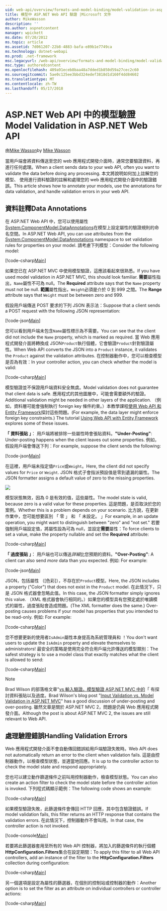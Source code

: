 ```yaml
---
uid: web-api/overview/formats-and-model-binding/model-validation-in-aspnet-web-api
title: 模型中 ASP.NET Web API 驗證 |Microsoft 文件
author: MikeWasson
description: ''
ms.author: aspnetcontent
manager: wpickett
ms.date: 07/20/2012
ms.topic: article
ms.assetid: 7d061207-22b8-4883-bafa-e89b1e7749ca
ms.technology: dotnet-webapi
ms.prod: .net-framework
msc.legacyurl: /web-api/overview/formats-and-model-binding/model-validation-in-aspnet-web-api
msc.type: authoredcontent
ms.openlocfilehash: 409a91eceb8baa48a7dded1b850d59a27cec2c60
ms.sourcegitcommit: 5ae0c125ee3bbd324edef3818d1d160f4dd84602
ms.translationtype: MT
ms.contentlocale: zh-TW
ms.lasthandoff: 05/17/2018
---
```

<a name="model-validation-in-aspnet-web-api"></a><span data-ttu-id="190d5-102">ASP.NET Web API 中的模型驗證</span><span class="sxs-lookup"><span data-stu-id="190d5-102">Model Validation in ASP.NET Web API</span></span>
====================
<span data-ttu-id="190d5-103">由[Mike Wasson](https://github.com/MikeWasson)</span><span class="sxs-lookup"><span data-stu-id="190d5-103">by [Mike Wasson](https://github.com/MikeWasson)</span></span>

<span data-ttu-id="190d5-104">當用戶端會將資料傳送至您的 web 應用程式開發介面時，通常您要驗證資料，再進行任何處理。</span><span class="sxs-lookup"><span data-stu-id="190d5-104">When a client sends data to your web API, often you want to validate the data before doing any processing.</span></span> <span data-ttu-id="190d5-105">本文將說明如何加上註解您的模型、 使用進行資料驗證的註解和處理您的 web 應用程式開發介面中的驗證錯誤。</span><span class="sxs-lookup"><span data-stu-id="190d5-105">This article shows how to annotate your models, use the annotations for data validation, and handle validation errors in your web API.</span></span>

## <a name="data-annotations"></a><span data-ttu-id="190d5-106">資料註釋</span><span class="sxs-lookup"><span data-stu-id="190d5-106">Data Annotations</span></span>

<span data-ttu-id="190d5-107">在 ASP.NET Web API 中，您可以使用屬性[System.ComponentModel.DataAnnotations](/dotnet/api/system.componentmodel.dataannotations)在模型上設定屬性的驗證規則的命名空間。</span><span class="sxs-lookup"><span data-stu-id="190d5-107">In ASP.NET Web API, you can use attributes from the [System.ComponentModel.DataAnnotations](/dotnet/api/system.componentmodel.dataannotations) namespace to set validation rules for properties on your model.</span></span> <span data-ttu-id="190d5-108">請考慮下列模型：</span><span class="sxs-lookup"><span data-stu-id="190d5-108">Consider the following model:</span></span>

[!code-csharp[Main](model-validation-in-aspnet-web-api/samples/sample1.cs)]

<span data-ttu-id="190d5-109">如果您已在 ASP.NET MVC 中使用模型驗證，這應該看起來很熟悉。</span><span class="sxs-lookup"><span data-stu-id="190d5-109">If you have used model validation in ASP.NET MVC, this should look familiar.</span></span> <span data-ttu-id="190d5-110">**需要**屬性指出，`Name`屬性不可為 null。</span><span class="sxs-lookup"><span data-stu-id="190d5-110">The **Required** attribute says that the `Name` property must not be null.</span></span> <span data-ttu-id="190d5-111">**範圍**屬性指出，`Weight`必須是介於 0 到 999 之間。</span><span class="sxs-lookup"><span data-stu-id="190d5-111">The **Range** attribute says that `Weight` must be between zero and 999.</span></span>

<span data-ttu-id="190d5-112">假設用戶端傳送 POST 要求的下列 JSON 表示法：</span><span class="sxs-lookup"><span data-stu-id="190d5-112">Suppose that a client sends a POST request with the following JSON representation:</span></span>

[!code-json[Main](model-validation-in-aspnet-web-api/samples/sample2.json)]

<span data-ttu-id="190d5-113">您可以看到用戶端未包含`Name`屬性標示為不需要。</span><span class="sxs-lookup"><span data-stu-id="190d5-113">You can see that the client did not include the `Name` property, which is marked as required.</span></span> <span data-ttu-id="190d5-114">當 Web 應用程式開發介面將轉換成 JSON`Product`執行個體，它會驗證`Product`針對驗證屬性。</span><span class="sxs-lookup"><span data-stu-id="190d5-114">When Web API converts the JSON into a `Product` instance, it validates the `Product` against the validation attributes.</span></span> <span data-ttu-id="190d5-115">在控制器動作中，您可以檢查模型是否為有效：</span><span class="sxs-lookup"><span data-stu-id="190d5-115">In your controller action, you can check whether the model is valid:</span></span>

[!code-csharp[Main](model-validation-in-aspnet-web-api/samples/sample3.cs)]

<span data-ttu-id="190d5-116">模型驗證並不保證用戶端資料安全無虞。</span><span class="sxs-lookup"><span data-stu-id="190d5-116">Model validation does not guarantee that client data is safe.</span></span> <span data-ttu-id="190d5-117">應用程式的其他圖層中，可能會需要額外的驗證。</span><span class="sxs-lookup"><span data-stu-id="190d5-117">Additional validation might be needed in other layers of the application.</span></span> <span data-ttu-id="190d5-118">（例如，資料層可能會強制執行 foreign key 條件約束。）本教學課程[使用 Web API 和 Entity Framework](../data/using-web-api-with-entity-framework/part-1.md)探討這些問題。</span><span class="sxs-lookup"><span data-stu-id="190d5-118">(For example, the data layer might enforce foreign key constraints.) The tutorial [Using Web API with Entity Framework](../data/using-web-api-with-entity-framework/part-1.md) explores some of these issues.</span></span>

<span data-ttu-id="190d5-119">**「 資料張貼 」**： 用戶端將被排除一些屬性時會張貼資料。</span><span class="sxs-lookup"><span data-stu-id="190d5-119">**"Under-Posting"**: Under-posting happens when the client leaves out some properties.</span></span> <span data-ttu-id="190d5-120">例如，假設用戶端會傳送下列：</span><span class="sxs-lookup"><span data-stu-id="190d5-120">For example, suppose the client sends the following:</span></span>

[!code-json[Main](model-validation-in-aspnet-web-api/samples/sample4.json)]

<span data-ttu-id="190d5-121">在這裡，用戶端未指定值`Price`或`Weight`。</span><span class="sxs-lookup"><span data-stu-id="190d5-121">Here, the client did not specify values for `Price` or `Weight`.</span></span> <span data-ttu-id="190d5-122">JSON 格式子會指派預設值是零到遺漏的屬性。</span><span class="sxs-lookup"><span data-stu-id="190d5-122">The JSON formatter assigns a default value of zero to the missing properties.</span></span>

![](model-validation-in-aspnet-web-api/_static/image1.png)

<span data-ttu-id="190d5-123">模型狀態無效，因為 0 是有效的值，這些屬性。</span><span class="sxs-lookup"><span data-stu-id="190d5-123">The model state is valid, because zero is a valid value for these properties.</span></span> <span data-ttu-id="190d5-124">這是問題，是否取決於您的案例。</span><span class="sxs-lookup"><span data-stu-id="190d5-124">Whether this is a problem depends on your scenario.</span></span> <span data-ttu-id="190d5-125">比方說，在更新作業中，您可能想要區別 「 零 」 和 「 未設定。 」</span><span class="sxs-lookup"><span data-stu-id="190d5-125">For example, in an update operation, you might want to distinguish between "zero" and "not set."</span></span> <span data-ttu-id="190d5-126">若要強制用戶端設定值，將屬性設為可為 null，並設定**需要**屬性：</span><span class="sxs-lookup"><span data-stu-id="190d5-126">To force clients to set a value, make the property nullable and set the **Required** attribute:</span></span>

[!code-csharp[Main](model-validation-in-aspnet-web-api/samples/sample5.cs?highlight=1-2)]

<span data-ttu-id="190d5-127">**「 過度張貼 」**： 用戶端也可以傳送*詳細*比您預期的資料。</span><span class="sxs-lookup"><span data-stu-id="190d5-127">**"Over-Posting"**: A client can also send *more* data than you expected.</span></span> <span data-ttu-id="190d5-128">例如: </span><span class="sxs-lookup"><span data-stu-id="190d5-128">For example:</span></span>

[!code-json[Main](model-validation-in-aspnet-web-api/samples/sample6.json)]

<span data-ttu-id="190d5-129">JSON，包括屬性 （[色彩]），不存在於`Product`模型。</span><span class="sxs-lookup"><span data-stu-id="190d5-129">Here, the JSON includes a property ("Color") that does not exist in the `Product` model.</span></span> <span data-ttu-id="190d5-130">在此情況下，只是 JSON 格式器會忽略此值。</span><span class="sxs-lookup"><span data-stu-id="190d5-130">In this case, the JSON formatter simply ignores this value.</span></span> <span data-ttu-id="190d5-131">（XML 格式器會執行相同的。）如果您的模型具有您預定處於唯讀模式的屬性，過度張貼會造成問題。</span><span class="sxs-lookup"><span data-stu-id="190d5-131">(The XML formatter does the same.) Over-posting causes problems if your model has properties that you intended to be read-only.</span></span> <span data-ttu-id="190d5-132">例如: </span><span class="sxs-lookup"><span data-stu-id="190d5-132">For example:</span></span>

[!code-csharp[Main](model-validation-in-aspnet-web-api/samples/sample7.cs)]

<span data-ttu-id="190d5-133">您不想要更新的使用者`IsAdmin`屬性本身提高為系統管理員和 ！</span><span class="sxs-lookup"><span data-stu-id="190d5-133">You don't want users to update the `IsAdmin` property and elevate themselves to administrators!</span></span> <span data-ttu-id="190d5-134">最安全的策略是使用完全符合用戶端允許傳送的模型類別：</span><span class="sxs-lookup"><span data-stu-id="190d5-134">The safest strategy is to use a model class that exactly matches what the client is allowed to send:</span></span>

[!code-csharp[Main](model-validation-in-aspnet-web-api/samples/sample8.cs)]

> [!NOTE]
> <span data-ttu-id="190d5-135">Brad Wilson 的部落格文章"[vs 輸入驗證。模型驗證 ASP.NET MVC 中的](http://bradwilson.typepad.com/blog/2010/01/input-validation-vs-model-validation-in-aspnet-mvc.html)「 有探討資料張貼以及過度。</span><span class="sxs-lookup"><span data-stu-id="190d5-135">Brad Wilson's blog post "[Input Validation vs. Model Validation in ASP.NET MVC](http://bradwilson.typepad.com/blog/2010/01/input-validation-vs-model-validation-in-aspnet-mvc.html)" has a good discussion of under-posting and over-posting.</span></span> <span data-ttu-id="190d5-136">雖然文章是關於 ASP.NET MVC 2，問題是仍與 Web 應用程式開發介面。</span><span class="sxs-lookup"><span data-stu-id="190d5-136">Although the post is about ASP.NET MVC 2, the issues are still relevant to Web API.</span></span>


## <a name="handling-validation-errors"></a><span data-ttu-id="190d5-137">處理驗證錯誤</span><span class="sxs-lookup"><span data-stu-id="190d5-137">Handling Validation Errors</span></span>

<span data-ttu-id="190d5-138">Web 應用程式開發介面不會自動傳回錯誤給用戶端驗證失敗時。</span><span class="sxs-lookup"><span data-stu-id="190d5-138">Web API does not automatically return an error to the client when validation fails.</span></span> <span data-ttu-id="190d5-139">這是由控制器動作，以檢查模型狀態，並適當地回應。</span><span class="sxs-lookup"><span data-stu-id="190d5-139">It is up to the controller action to check the model state and respond appropriately.</span></span>

<span data-ttu-id="190d5-140">您也可以建立動作篩選條件之前叫用控制器動作，檢查模型狀態。</span><span class="sxs-lookup"><span data-stu-id="190d5-140">You can also create an action filter to check the model state before the controller action is invoked.</span></span> <span data-ttu-id="190d5-141">下列程式碼顯示範例：</span><span class="sxs-lookup"><span data-stu-id="190d5-141">The following code shows an example:</span></span>

[!code-csharp[Main](model-validation-in-aspnet-web-api/samples/sample9.cs)]

<span data-ttu-id="190d5-142">如果模型驗證失敗，此篩選條件會傳回 HTTP 回應，其中包含驗證錯誤。</span><span class="sxs-lookup"><span data-stu-id="190d5-142">If model validation fails, this filter returns an HTTP response that contains the validation errors.</span></span> <span data-ttu-id="190d5-143">在此情況下，控制器動作不會叫用。</span><span class="sxs-lookup"><span data-stu-id="190d5-143">In that case, the controller action is not invoked.</span></span>

[!code-console[Main](model-validation-in-aspnet-web-api/samples/sample10.cmd)]

<span data-ttu-id="190d5-144">若要將此篩選器套用至所有的 Web API 控制器，將加入的篩選條件的執行個體**HttpConfiguration.Filters**集合在設定期間：</span><span class="sxs-lookup"><span data-stu-id="190d5-144">To apply this filter to all Web API controllers, add an instance of the filter to the **HttpConfiguration.Filters** collection during configuration:</span></span>

[!code-csharp[Main](model-validation-in-aspnet-web-api/samples/sample11.cs)]

<span data-ttu-id="190d5-145">另一個選項是設定為屬性的篩選器，在個別的控制站或控制器的動作：</span><span class="sxs-lookup"><span data-stu-id="190d5-145">Another option is to set the filter as an attribute on individual controllers or controller actions:</span></span>

[!code-csharp[Main](model-validation-in-aspnet-web-api/samples/sample12.cs)]

